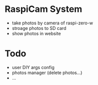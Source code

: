 # RaspiCam System
 - take photos by camera of raspi-zero-w 
 - stroage photos to SD card
 - show photos in website
# Todo
 - user DIY args config
 - photos manager (delete photos...)
 - ...
